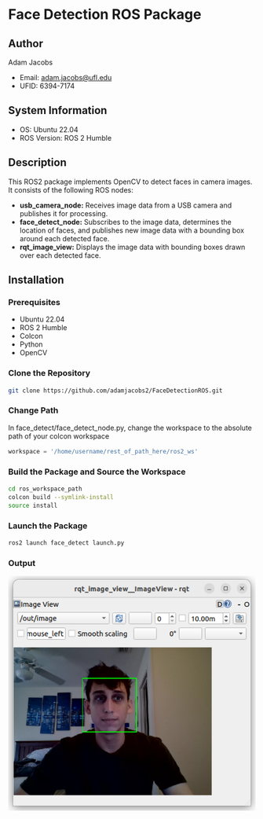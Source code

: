 # Face Detection ROS Package

## Author
Adam Jacobs
- Email: adam.jacobs@ufl.edu
- UFID: 6394-7174

## System Information
- OS: Ubuntu 22.04
- ROS Version: ROS 2 Humble

## Description
This ROS2 package implements OpenCV to detect faces in camera images. It consists of the following ROS nodes:

- **usb_camera_node:** Receives image data from a USB camera and publishes it for processing.
- **face_detect_node:** Subscribes to the image data, determines the location of faces, and publishes new image data with a bounding box around each detected face.
- **rqt_image_view:** Displays the image data with bounding boxes drawn over each detected face.

## Installation
### Prerequisites
- Ubuntu 22.04
- ROS 2 Humble
- Colcon
- Python
- OpenCV 

### Clone the Repository
```bash
git clone https://github.com/adamjacobs2/FaceDetectionROS.git
```
### Change Path 
In face_detect/face_detect_node.py, change the workspace to the absolute path of your colcon workspace
```python
workspace = '/home/username/rest_of_path_here/ros2_ws'
```

### Build the Package and Source the Workspace
```bash
cd ros_workspace_path
colcon build --symlink-install
source install 
```
### Launch the Package
```bash
ros2 launch face_detect launch.py
```
### Output 
![Face Detection](face_detect/Output.png)

